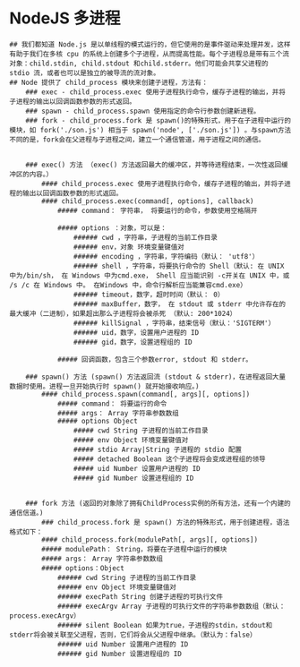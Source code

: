 # NodeJS 多进程
    ## 我们都知道 Node.js 是以单线程的模式运行的，但它使用的是事件驱动来处理并发，这样有助于我们在多核 cpu 的系统上创建多个子进程，从而提高性能。每个子进程总是带有三个流对象：child.stdin, child.stdout 和child.stderr。他们可能会共享父进程的 stdio 流，或者也可以是独立的被导流的流对象。
    ## Node 提供了 child_process 模块来创建子进程，方法有：
        ### exec - child_process.exec 使用子进程执行命令，缓存子进程的输出，并将子进程的输出以回调函数参数的形式返回。
        ### spawn - child_process.spawn 使用指定的命令行参数创建新进程。
        ### fork - child_process.fork 是 spawn()的特殊形式，用于在子进程中运行的模块，如 fork('./son.js') 相当于 spawn('node', ['./son.js']) 。与spawn方法不同的是，fork会在父进程与子进程之间，建立一个通信管道，用于进程之间的通信。


        ### exec() 方法 （exec() 方法返回最大的缓冲区，并等待进程结束，一次性返回缓冲区的内容。）
            #### child_process.exec 使用子进程执行命令，缓存子进程的输出，并将子进程的输出以回调函数参数的形式返回。
            #### child_process.exec(command[, options], callback)
                ##### command： 字符串， 将要运行的命令，参数使用空格隔开

                ##### options ：对象，可以是：
                    ###### cwd ，字符串，子进程的当前工作目录
                    ###### env，对象 环境变量键值对
                    ###### encoding ，字符串，字符编码（默认： 'utf8'）
                    ###### shell ，字符串，将要执行命令的 Shell（默认: 在 UNIX 中为/bin/sh， 在 Windows 中为cmd.exe， Shell 应当能识别 -c开关在 UNIX 中，或 /s /c 在 Windows 中。 在Windows 中，命令行解析应当能兼容cmd.exe）
                    ###### timeout，数字，超时时间（默认： 0）
                    ###### maxBuffer，数字， 在 stdout 或 stderr 中允许存在的最大缓冲（二进制），如果超出那么子进程将会被杀死 （默认: 200*1024）
                    ###### killSignal ，字符串，结束信号（默认：'SIGTERM'）
                    ###### uid，数字，设置用户进程的 ID
                    ###### gid，数字，设置进程组的 ID

                ##### 回调函数，包含三个参数error, stdout 和 stderr。
        
        ### spawn() 方法 (spawn() 方法返回流 (stdout & stderr)，在进程返回大量数据时使用。进程一旦开始执行时 spawn() 就开始接收响应。)
            #### child_process.spawn(command[, args][, options])
                ##### command： 将要运行的命令
                ##### args： Array 字符串参数数组
                ##### options Object
                    ##### cwd String 子进程的当前工作目录
                    ##### env Object 环境变量键值对
                    ##### stdio Array|String 子进程的 stdio 配置
                    ##### detached Boolean 这个子进程将会变成进程组的领导
                    ##### uid Number 设置用户进程的 ID
                    ##### gid Number 设置进程组的 ID


        ### fork 方法 (返回的对象除了拥有ChildProcess实例的所有方法，还有一个内建的通信信道。)
            ### child_process.fork 是 spawn() 方法的特殊形式，用于创建进程，语法格式如下：
            #### child_process.fork(modulePath[, args][, options])
            ##### modulePath： String，将要在子进程中运行的模块
            ##### args： Array 字符串参数数组
            ##### options：Object
                ###### cwd String 子进程的当前工作目录
                ###### env Object 环境变量键值对
                ###### execPath String 创建子进程的可执行文件
                ###### execArgv Array 子进程的可执行文件的字符串参数数组（默认： process.execArgv）
                ###### silent Boolean 如果为true，子进程的stdin，stdout和stderr将会被关联至父进程，否则，它们将会从父进程中继承。（默认为：false）
                ###### uid Number 设置用户进程的 ID
                ###### gid Number 设置进程组的 ID